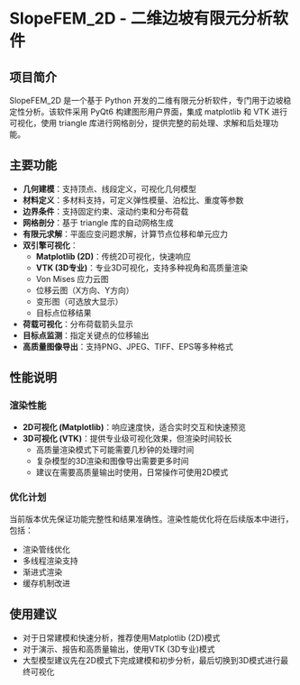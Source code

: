 # SlopeFEM_2D - 二维边坡有限元分析软件

## 项目简介

SlopeFEM_2D 是一个基于 Python 开发的二维有限元分析软件，专门用于边坡稳定性分析。该软件采用 PyQt6 构建图形用户界面，集成 matplotlib 和 VTK 进行可视化，使用 triangle 库进行网格剖分，提供完整的前处理、求解和后处理功能。

## 主要功能

- **几何建模**：支持顶点、线段定义，可视化几何模型
- **材料定义**：多材料支持，可定义弹性模量、泊松比、重度等参数
- **边界条件**：支持固定约束、滚动约束和分布荷载
- **网格剖分**：基于 triangle 库的自动网格生成
- **有限元求解**：平面应变问题求解，计算节点位移和单元应力
- **双引擎可视化**：
  - **Matplotlib (2D)**：传统2D可视化，快速响应
  - **VTK (3D专业)**：专业3D可视化，支持多种视角和高质量渲染
  - Von Mises 应力云图
  - 位移云图（X方向、Y方向）
  - 变形图（可选放大显示）
  - 目标点位移结果
- **荷载可视化**：分布荷载箭头显示
- **目标点监测**：指定关键点的位移输出
- **高质量图像导出**：支持PNG、JPEG、TIFF、EPS等多种格式

## 性能说明

### 渲染性能

- **2D可视化 (Matplotlib)**：响应速度快，适合实时交互和快速预览
- **3D可视化 (VTK)**：提供专业级可视化效果，但渲染时间较长
  - 高质量渲染模式下可能需要几秒钟的处理时间
  - 复杂模型的3D渲染和图像导出需要更多时间
  - 建议在需要高质量输出时使用，日常操作可使用2D模式

### 优化计划

当前版本优先保证功能完整性和结果准确性。渲染性能优化将在后续版本中进行，包括：
- 渲染管线优化
- 多线程渲染支持
- 渐进式渲染
- 缓存机制改进

## 使用建议

- 对于日常建模和快速分析，推荐使用Matplotlib (2D)模式
- 对于演示、报告和高质量输出，使用VTK (3D专业)模式
- 大型模型建议先在2D模式下完成建模和初步分析，最后切换到3D模式进行最终可视化